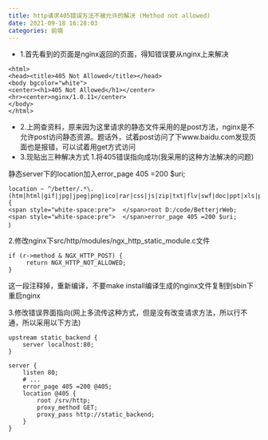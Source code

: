 ```yaml
---
title: http请求405错误方法不被允许的解决 (Method not allowed)
date: 2021-09-18 16:28:03
categories: 前端
---
```


- 1.首先看到的页面是nginx返回的页面，得知错误要从nginx上来解决
```
<html>
<head><title>405 Not Allowed</title></head>
<body bgcolor="white">
<center><h1>405 Not Allowed</h1></center>
<hr><center>nginx/1.0.11</center>
</body>
</html>
```
- 2.上网查资料，原来因为这里请求的静态文件采用的是post方法，nginx是不允许post访问静态资源。题话外，试着post访问了下www.baidu.com发现页面也是报错，可以试着用get方式访问
- 3.现贴出三种解决方式
  1.将405错误指向成功(我采用的这种方法解决的问题)

静态server下的location加入error_page 405 =200 $uri;
```
location ~ ^/better/.*\.(htm|html|gif|jpg|jpeg|png|ico|rar|css|js|zip|txt|flv|swf|doc|ppt|xls|pdf|json|ico|htc)$ {
<span style="white-space:pre">	</span>root D:/code/BetterjrWeb;
<span style="white-space:pre">	</span>error_page 405 =200 $uri;
｝
```
2.修改nginx下src/http/modules/ngx_http_static_module.c文件
```
if (r->method & NGX_HTTP_POST) {
     return NGX_HTTP_NOT_ALLOWED;
}
```
这一段注释掉，重新编译，不要make install编译生成的nginx文件复制到sbin下  重启nginx

3.修改错误界面指向(网上多流传这种方式，但是没有改变请求方法，所以行不通，所以采用以下方法)
```
upstream static_backend {
    server localhost:80;
}
 
server {
    listen 80;
    # ...
    error_page 405 =200 @405;
    location @405 {
        root /srv/http;
        proxy_method GET;
        proxy_pass http://static_backend;
    }
}
```